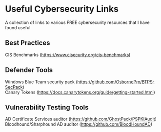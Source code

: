 # Useful Cybersecurity Links
A collection of links to various FREE cybersecurity resources that I have found useful  
  
## Best Practices
CIS Benchmarks (https://www.cisecurity.org/cis-benchmarks)  
## Defender Tools
Windows Blue Team security pack (https://github.com/OsbornePro/BTPS-SecPack)  
Canary Tokens (https://docs.canarytokens.org/guide/getting-started.html)  
## Vulnerability Testing Tools
AD Certificate Services auditor (https://github.com/GhostPack/PSPKIAudit)  
Bloodhound/Sharphound AD auditor (https://github.com/BloodHoundAD)
